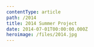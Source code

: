 ```yaml
---
contentType: article
path: /2014
title: 2014 Summer Project
date: 2014-07-01T00:00:00.000Z
heroimage: /files/2014.jpg
---
```

